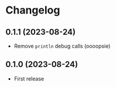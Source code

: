 # Changelog

## 0.1.1 (2023-08-24)

* Remove `println` debug calls (oooopsie)

## 0.1.0 (2023-08-24)

* First release
